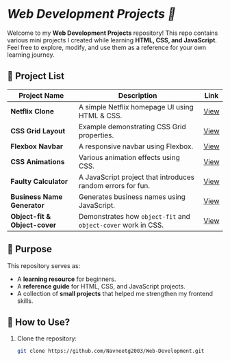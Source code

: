 # ***Web Development Projects 🚀***

Welcome to my **Web Development Projects** repository! This repo contains various mini projects I created while learning **HTML, CSS, and JavaScript**. Feel free to explore, modify, and use them as a reference for your own learning journey.  

## 📂 Project List  

| Project Name | Description | Link |
|-------------|------------|------|
| **Netflix Clone** | A simple Netflix homepage UI using HTML & CSS. | [View](./51-Netflix%20clone/) |
| **CSS Grid Layout** | Example demonstrating CSS Grid properties. | [View](./39-CSS%20Grid/) |
| **Flexbox Navbar** | A responsive navbar using Flexbox. | [View](./41-Exercise%206%20-%20Navbar%20using%20Flexbox/) |
| **CSS Animations** | Various animation effects using CSS. | [View](./46-CSS%20Animations/) |
| **Faulty Calculator** | A JavaScript project that introduces random errors for fun. | [View](./59-Exercise%209%20-%20Faulty%20Calculator/) |
| **Business Name Generator** | Generates business names using JavaScript. | [View](./62-JavaScript%20Exercise%2010%20Business%20Name%20Generator/) |
| **Object-fit & Object-cover** | Demonstrates how `object-fit` and `object-cover` work in CSS. | [View](./49-CSS%20Object-fit%20and%20Object-cover/) |

## 🎯 Purpose
This repository serves as:
- A **learning resource** for beginners.
- A **reference guide** for HTML, CSS, and JavaScript projects.
- A collection of **small projects** that helped me strengthen my frontend skills.

## 📌 How to Use?
1. Clone the repository:  
   ```bash
   git clone https://github.com/Navneetg2003/Web-Development.git
